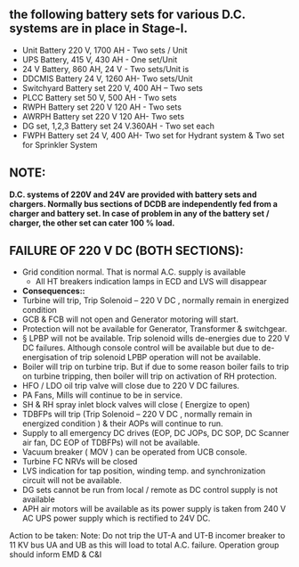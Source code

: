 ## the following battery sets for various D.C. systems are in place in Stage-I.

- Unit Battery 220 V, 1700 AH - Two sets / Unit
- UPS Battery, 415 V, 430 AH - One set/Unit
- 24 V Battery, 860 AH, 24 V - Two sets/Unit is
- DDCMIS Battery 24 V, 1260 AH- Two sets/Unit
- Switchyard Battery set 220 V, 400 AH – Two sets
- PLCC Battery set 50 V, 500 AH - Two sets
- RWPH Battery set 220 V 120 AH - Two sets
- AWRPH Battery set 220 V 120 AH- Two sets
- DG set, 1,2,3 Battery set 24 V.360AH - Two set each
- FWPH Battery set 24 V, 400 AH- Two set for Hydrant system & Two set for Sprinkler System

## NOTE:

**D.C. systems of 220V and 24V are provided with battery sets and chargers. Normally bus sections of DCDB are independently fed from a charger and battery set. In case of problem in any of the battery set / charger, the other set can cater 100 % load.**

## **FAILURE OF 220 V DC (BOTH SECTIONS):**

- Grid condition normal. That is normal A.C. supply is available
    - All HT breakers indication lamps in ECD and LVS will disappear
- **Consequences::**
- Turbine will trip, Trip Solenoid – 220 V DC , normally remain in energized condition
- GCB & FCB will not open and Generator motoring will start.
- Protection will not be available for Generator, Transformer & switchgear.
- § LPBP will not be available. Trip solenoid wills de-energies due to 220 V DC failures. Although console control will be available but due to de-energisation of trip solenoid LPBP operation will not be available.
- Boiler will trip on turbine trip. But if due to some reason boiler fails to trip on turbine tripping, then boiler will trip on activation of RH protection.
- HFO / LDO oil trip valve will close due to 220 V DC failures.
- PA Fans, Mills will continue to be in service.
- SH & RH spray inlet block valves will close ( Energize to open)
- TDBFPs will trip (Trip Solenoid – 220 V DC , normally remain in energized condition ) & their AOPs will continue to run.
- Supply to all emergency DC drives (EOP, DC JOPs, DC SOP, DC Scanner air fan, DC EOP of TDBFPs) will not be available.
- Vacuum breaker ( MOV ) can be operated from UCB console.
- Turbine FC NRVs will be closed
- LVS indication for tap position, winding temp. and synchronization circuit will not be available.
- DG sets cannot be run from local / remote as DC control supply is not available
- APH air motors will be available as its power supply is taken from 240 V AC UPS power supply which is rectified to 24V DC.

Action to be taken: Note: Do not trip the UT-A and UT-B incomer breaker to 11 KV bus UA and UB as this will load to total A.C. failure. Operation group should inform EMD & C&I